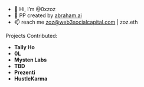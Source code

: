 - 👋 Hi, I’m @0xzoz
- 🌱 PP created by [abraham.ai](https://abraham.ai/)
- 📫 reach me zoz@web3socialcapital.com | zoz.eth

Projects Contributed:

* **Tally Ho**
* **0L**
* **Mysten Labs**
* **TBD**
* **Prezenti**
* **HustleKarma**

<!---
0xzoz/0xzoz is a ✨ special ✨ repository because its `README.md` (this file) appears on your GitHub profile.
You can click the Preview link to take a look at your changes.
--->
